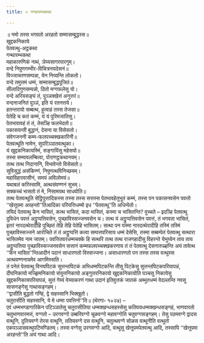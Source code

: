 ```yaml
---
title: ० गन्थारम्भकथा

---
```

॥ नमो तस्स भगवतो अरहतो सम्मासम्बुद्धस्स॥  
खुद्दकनिकाये  
पेतवत्थु-अट्ठकथा  
गन्थारम्भकथा  
महाकारुणिकं नाथं, ञेय्यसागरपारगुम्।  
वन्दे निपुणगम्भीर-विचित्रनयदेसनं॥  
विज्जाचरणसम्पन्ना, येन निय्यन्ति लोकतो।  
वन्दे तमुत्तमं धम्मं, सम्मासम्बुद्धपूजितं॥  
सीलादिगुणसम्पन्नो, ठितो मग्गफलेसु यो।  
वन्दे अरियसङ्घं तं, पुञ्ञक्खेत्तं अनुत्तरं॥  
वन्दनाजनितं पुञ्ञं, इति यं रतनत्तये।  
हतन्तरायो सब्बत्थ, हुत्वाहं तस्स तेजसा॥  
पेतेहि च कतं कम्मं, यं यं पुरिमजातिसु।  
पेतभावावहं तं तं, तेसञ्हि फलभेदतो॥  
पकासयन्ती बुद्धानं, देसना या विसेसतो।  
संवेगजननी कम्म-फलपच्चक्खकारिनी॥  
पेतवत्थूति नामेन, सुपरिञ्ञातवत्थुका।  
यं खुद्दकनिकायस्मिं, सङ्गायिंसु महेसयो॥  
तस्स सम्मावलम्बित्वा, पोराणट्ठकथानयम्।  
तत्थ तत्थ निदानानि, विभावेन्तो विसेसतो॥  
सुविसुद्धं असंकिण्णं, निपुणत्थविनिच्छयम्।  
महाविहारवासीनं, समयं अविलोमयं॥  
यथाबलं करिस्सामि, अत्थसंवण्णनं सुभम्।  
सक्कच्चं भासतो तं मे, निसामयथ साधवोति॥  
तत्थ पेतवत्थूति सेट्ठिपुत्तादिकस्स तस्स तस्स सत्तस्स पेतभावहेतुभूतं कम्मं, तस्स पन पकासनवसेन पवत्तो ‘‘खेत्तूपमा अरहन्तो’’तिआदिका परियत्तिधम्मो इध ‘‘पेतवत्थू’’ति अधिप्पेतो।  
तयिदं पेतवत्थु केन भासितं, कत्थ भासितं, कदा भासितं, कस्मा च भासितन्ति? वुच्चते – इदञ्हि पेतवत्थु दुविधेन पवत्तं अट्ठुप्पत्तिवसेन, पुच्छाविस्सज्जनवसेन च। तत्थ यं अट्ठुप्पत्तिवसेन पवत्तं, तं भगवता भासितं, इतरं नारदत्थेरादीहि पुच्छितं तेहि तेहि पेतेहि भासितम्। सत्था पन यस्मा नारदत्थेरादीहि तस्मिं तस्मिं पुच्छाविस्सज्जने आरोचिते तं तं अट्ठुप्पत्तिं कत्वा सम्पत्तपरिसाय धम्मं देसेसि, तस्मा सब्बम्पेतं पेतवत्थु सत्थारा भासितमेव नाम जातम्। पवत्तितवरधम्मचक्के हि सत्थरि तत्थ तत्थ राजगहादीसु विहरन्ते येभुय्येन ताय ताय अट्ठुप्पत्तिया पुच्छाविस्सज्जनवसेन सत्तानं कम्मफलपच्चक्खकरणाय तं तं पेतवत्थु देसनारुळ्हन्ति अयं तावेत्थ ‘‘केन भासित’’न्तिआदीनं पदानं साधारणतो विस्सज्जना। असाधारणतो पन तस्स तस्स वत्थुस्स अत्थवण्णनायमेव आगमिस्सति।  
तं पनेतं पेतवत्थु विनयपिटकं सुत्तन्तपिटकं अभिधम्मपिटकन्ति तीसु पिटकेसु सुत्तन्तपिटकपरियापन्नं, दीघनिकायो मज्झिमनिकायो संयुत्तनिकायो अङ्गुत्तरनिकायो खुद्दकनिकायोति पञ्चसु निकायेसु खुद्दकनिकायपरियापन्नं, सुत्तं गेय्यं वेय्याकरणं गाथा उदानं इतिवुत्तकं जातकं अब्भुतधम्मं वेदल्लन्ति नवसु सासनङ्गेसु गाथासङ्गहम्।  
‘‘द्वासीति बुद्धतो गण्हिं, द्वे सहस्सानि भिक्खुतो।  
चतुरासीति सहस्सानि, ये मे धम्मा पवत्तिनो’’ति॥ (थेरगा॰ १०२७) –  
एवं धम्मभण्डागारिकेन पटिञ्ञातेसु चतुरासीतिया धम्मक्खन्धसहस्सेसु कतिपयधम्मक्खन्धसङ्गहं, भाणवारतो चतुभाणवारमत्तं, वग्गतो – उरगवग्गो उब्बरिवग्गो चूळवग्गो महावग्गोति चतुवग्गसङ्गहम्। तेसु पठमवग्गे द्वादस वत्थूनि, दुतियवग्गे तेरस वत्थूनि, ततियवग्गे दस वत्थूनि, चतुत्थवग्गे सोळस वत्थूनीति वत्थुतो एकपञ्ञासवत्थुपटिमण्डितम्। तस्स वग्गेसु उरगवग्गो आदि, वत्थूसु खेत्तूपमपेतवत्थु आदि, तस्सापि ‘‘खेत्तूपमा अरहन्तो’’ति अयं गाथा आदि।  